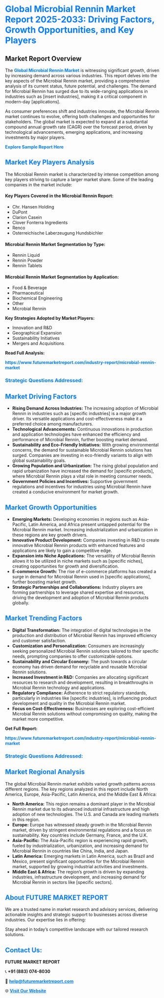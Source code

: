 <h1 style="color: #007BFF;">Global Microbial Rennin Market Report 2025-2033: Driving Factors, Growth Opportunities, and Key Players</h1>

<section id="overview">
<h2>Market Report Overview</h2>
<p>The <a href="https://www.futuremarketreport.com/industry-report/microbial-rennin-market" style="color: #007BFF; text-decoration: none;"><strong>Global Microbial Rennin Market</strong></a> is witnessing significant growth, driven by increasing demand across various industries. This report delves into the key aspects of the Microbial Rennin market, providing a comprehensive analysis of its current status, future potential, and challenges. The demand for Microbial Rennin has surged due to its wide-ranging applications in industries such as [insert industries], making it a critical component in modern-day [applications].</p>
<p>As consumer preferences shift and industries innovate, the Microbial Rennin market continues to evolve, offering both challenges and opportunities for stakeholders. The global market is expected to expand at a substantial compound annual growth rate (CAGR) over the forecast period, driven by technological advancements, emerging applications, and increasing investments by major players.</p>
</section>

<section id="overview">
<p><a href="https://www.futuremarketreport.com/request-sample/reportId=122342" style="color: #007BFF; text-decoration: none;"><strong>Explore Sample Report Here</strong></a></p>
</section>

<section id="key-players">
<h2 style="color: #007BFF;">Market Key Players Analysis</h2>
<p>The Microbial Rennin market is characterized by intense competition among key players striving to capture a larger market share. Some of the leading companies in the market include:</p>
<h4>Key Players Covered in the Microbial Rennin Report:</h4>
<ul><li>Chr. Hansen Holding</li><li>DuPont</li><li>Clarion Casein</li><li>Clover Fonterra Ingredients</li><li>Renco</li><li>Osterreichische Laberzeugung Hundsbichler</li></ul>
<h4>Microbial Rennin Market Segmentation by Type:</h4>
<ul><li>Rennin Liquid</li><li>Rennin Powder</li><li>Rennin Tablets</li></ul>

<h4>Microbial Rennin Market Segmentation by Application:</h4>
<ul><li>Food &amp; Beverage</li><li>Pharmaceutical</li><li>Biochemical Engineering</li><li>Other</li><li>Microbial Rennin</li></ul>
<p><strong>Key Strategies Adopted by Market Players:</strong></p>
<ul>
<li>Innovation and R&D</li>
<li>Geographical Expansion</li>
<li>Sustainability Initiatives</li>
<li>Mergers and Acquisitions</li>
</ul>
</section>

<section>
<p><strong>Read Full Analysis: </strong></p><a href="https://www.futuremarketreport.com/industry-report/microbial-rennin-market" style="color: #007BFF; text-decoration: none;"><strong>https://www.futuremarketreport.com/industry-report/microbial-rennin-market</strong></a>
<h3 style="color: #007BFF;">Strategic Questions Addressed:</h3>
</section>

<section id="driving-factors">
<h2 style="color: #007BFF;">Market Driving Factors</h2>
<ul>
<li><strong>Rising Demand Across Industries:</strong> The increasing adoption of Microbial Rennin in industries such as [specific industries] is a major growth driver. Its versatile applications and cost-effectiveness make it a preferred choice among manufacturers.</li>
<li><strong>Technological Advancements:</strong> Continuous innovations in production and application technologies have enhanced the efficiency and performance of Microbial Rennin, further boosting market demand.</li>
<li><strong>Sustainability and Eco-Friendly Initiatives:</strong> With growing environmental concerns, the demand for sustainable Microbial Rennin solutions has surged. Companies are investing in eco-friendly variants to align with global sustainability goals.</li>
<li><strong>Growing Population and Urbanization:</strong> The rising global population and rapid urbanization have increased the demand for [specific products], where Microbial Rennin plays a vital role in meeting consumer needs.</li>
<li><strong>Government Policies and Incentives:</strong> Supportive government regulations and incentives for industries using Microbial Rennin have created a conducive environment for market growth.</li>
</ul>
</section>

<section id="growth-opportunities">
<h2 style="color: #007BFF;">Market Growth Opportunities</h2>
<ul>
<li><strong>Emerging Markets:</strong> Developing economies in regions such as Asia-Pacific, Latin America, and Africa present untapped potential for the Microbial Rennin market. Increasing industrialization and urbanization in these regions are key growth drivers.</li>
<li><strong>Innovative Product Development:</strong> Companies investing in R&D to create innovative Microbial Rennin products with enhanced features and applications are likely to gain a competitive edge.</li>
<li><strong>Expansion into Niche Applications:</strong> The versatility of Microbial Rennin allows it to be utilized in niche markets such as [specific niches], creating opportunities for growth and diversification.</li>
<li><strong>E-commerce Growth:</strong> The rise of e-commerce platforms has created a surge in demand for Microbial Rennin used in [specific applications], further boosting market growth.</li>
<li><strong>Strategic Partnerships and Collaborations:</strong> Industry players are forming partnerships to leverage shared expertise and resources, driving the development and adoption of Microbial Rennin products globally.</li>
</ul>
</section>

<section id="trending-factors">
<h2 style="color: #007BFF;">Market Trending Factors</h2>
<ul>
<li><strong>Digital Transformation:</strong> The integration of digital technologies in the production and distribution of Microbial Rennin has improved efficiency and customer satisfaction.</li>
<li><strong>Customization and Personalization:</strong> Consumers are increasingly seeking personalized Microbial Rennin solutions tailored to their specific needs, prompting companies to offer customizable options.</li>
<li><strong>Sustainability and Circular Economy:</strong> The push towards a circular economy has driven demand for recyclable and reusable Microbial Rennin solutions.</li>
<li><strong>Increased Investment in R&D:</strong> Companies are allocating significant resources to research and development, resulting in breakthroughs in Microbial Rennin technology and applications.</li>
<li><strong>Regulatory Compliance:</strong> Adherence to strict regulatory standards, particularly in industries like [specific industries], is influencing product development and quality in the Microbial Rennin market.</li>
<li><strong>Focus on Cost-Effectiveness:</strong> Businesses are exploring cost-efficient Microbial Rennin solutions without compromising on quality, making the market more competitive.</li>
</ul>
</section>

<section>
<p><strong>Get Full Report: </strong></p><a href="https://www.futuremarketreport.com/industry-report/microbial-rennin-market" style="color: #007BFF; text-decoration: none;"><strong>https://www.futuremarketreport.com/industry-report/microbial-rennin-market</strong></a>
<h3 style="color: #007BFF;">Strategic Questions Addressed:</h3>
</section>


<section id="regional-analysis">
<h2 style="color: #007BFF;">Market Regional Analysis</h2>
<p>The global Microbial Rennin market exhibits varied growth patterns across different regions. The key regions analyzed in this report include North America, Europe, Asia-Pacific, Latin America, and the Middle East & Africa:</p>
<ul>
<li><strong>North America:</strong> This region remains a dominant player in the Microbial Rennin market due to its advanced industrial infrastructure and high adoption of new technologies. The U.S. and Canada are leading markets in this region.</li>
<li><strong>Europe:</strong> Europe has witnessed steady growth in the Microbial Rennin market, driven by stringent environmental regulations and a focus on sustainability. Key countries include Germany, France, and the U.K.</li>
<li><strong>Asia-Pacific:</strong> The Asia-Pacific region is experiencing rapid growth, fueled by industrialization, urbanization, and increasing demand for Microbial Rennin in countries like China, India, and Japan.</li>
<li><strong>Latin America:</strong> Emerging markets in Latin America, such as Brazil and Mexico, present significant opportunities for the Microbial Rennin market, supported by growing industrial activities and investments.</li>
<li><strong>Middle East & Africa:</strong> The region’s growth is driven by expanding industries, infrastructure development, and increasing demand for Microbial Rennin in sectors like [specific sectors].</li>
</ul>
</section>

<footer>
<h2 style="color: #007BFF;">About FUTURE MARKET REPORT</h2>
<p>We are a trusted name in market research and advisory services, delivering actionable insights and strategic support to businesses across diverse industries. Our expertise lies in offering:</p>

<p>Stay ahead in today’s competitive landscape with our tailored research solutions.</p>

<h2 style="color: #007BFF;">Contact Us:</h2>
<p><strong>FUTURE MARKET REPORT</strong></p>
<p>📞 <strong>+91 (883) 074-8030</strong></p>
<p>📧 <strong><a href="mailto:help@futuremarketreport.com" style="color: #007BFF;">help@futuremarketreport.com</a></strong></p>
<p>🌐 <strong><a href="https://www.futuremarketreport.com/" style="color: #007BFF;">Visit Our Website</a></strong></p>
</footer>